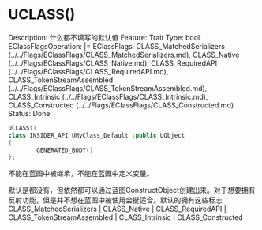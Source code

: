 # UCLASS()

Description: 什么都不填写的默认值
Feature: Trait
Type: bool
EClassFlagsOperation: |=
EClassFlags: CLASS_MatchedSerializers (../../Flags/EClassFlags/CLASS_MatchedSerializers.md), CLASS_Native (../../Flags/EClassFlags/CLASS_Native.md), CLASS_RequiredAPI (../../Flags/EClassFlags/CLASS_RequiredAPI.md), CLASS_TokenStreamAssembled (../../Flags/EClassFlags/CLASS_TokenStreamAssembled.md), CLASS_Intrinsic (../../Flags/EClassFlags/CLASS_Intrinsic.md), CLASS_Constructed (../../Flags/EClassFlags/CLASS_Constructed.md)
Status: Done

```cpp
UCLASS()
class INSIDER_API UMyClass_Default :public UObject
{
		GENERATED_BODY()
};
```

不能在蓝图中被继承，不能在蓝图中定义变量。

默认是都没有，但依然都可以通过蓝图ConstructObject创建出来。对于想要拥有反射功能，但是并不想在蓝图中被使用会挺适合。默认的拥有这些标志：CLASS_MatchedSerializers | CLASS_Native | CLASS_RequiredAPI | CLASS_TokenStreamAssembled | CLASS_Intrinsic | CLASS_Constructed